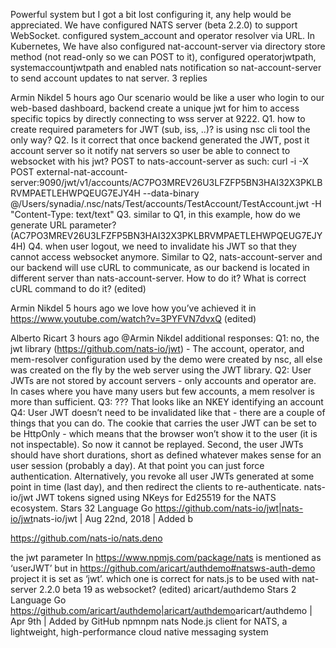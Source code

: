 Powerful system but I got a bit lost configuring it, any help would be appreciated.
We have configured NATS server (beta 2.2.0) to support WebSocket. configured system_account and operator resolver via URL.
In Kubernetes, We have also configured nat-account-server via directory store method (not read-only so we can POST to it), configured operatorjwtpath, systemaccountjwtpath and enabled nats notification so nat-account-server to send account updates to nat server.
3 replies

Armin Nikdel  5 hours ago
Our scenario would be like a user who login to our web-based dashboard, backend create a unique jwt for him to access specific topics by directly connecting to wss server at 9222.
Q1. how to create required parameters for JWT (sub, iss, ..)? is using nsc cli tool the only way?
Q2. Is it correct that once backend generated the JWT, post it account server so it notify nat servers so user be able to connect to websocket with his jwt? POST to nats-account-server as such:
curl -i -X POST external-nat-account-server:9090/jwt/v1/accounts/AC7PO3MREV26U3LFZFP5BN3HAI32X3PKLBRVMPAETLEHWPQEUG7EJY4H --data-binary @/Users/synadia/.nsc/nats/Test/accounts/TestAccount/TestAccount.jwt -H "Content-Type: text/text"
Q3. similar to Q1, in this example, how do we generate URL parameter? (AC7PO3MREV26U3LFZFP5BN3HAI32X3PKLBRVMPAETLEHWPQEUG7EJY4H)
Q4. when user logout, we need to invalidate his JWT so that they cannot access websocket anymore. Similar to Q2, nats-account-server and our backend will use cURL to communicate, as our backend is located in different server than nats-account-server. How to do it? What is correct cURL command to do it? (edited) 

Armin Nikdel  5 hours ago
we love how you’ve achieved it in https://www.youtube.com/watch?v=3PYFVN7dvxQ (edited) 

Alberto Ricart  3 hours ago
@Armin Nikdel additional responses:
Q1: no, the jwt library (https://github.com/nats-io/jwt) - The account, operator, and mem-resolver configuration used by the demo were created by nsc, all else was created on the fly by the web server using the JWT library.
Q2: User JWTs are not stored by account servers - only accounts and operator are. In cases where you have many users but few accounts, a mem resolver is more than sufficient.
Q3: ??? That looks like an NKEY identifying an account
Q4: User JWT doesn’t need to be invalidated like that - there are a couple of things that you can do. The cookie that carries the user JWT can be set to be HttpOnly - which means that the browser won’t show it to the user (it is not inspectable). So now it cannot be replayed. Second, the user JWTs should have short durations, short as defined whatever makes sense for an user session (probably a day). At that point you can just force authentication. Alternatively, you revoke all user JWTs generated at some point in time (last day), and then redirect the clients to re-authenticate.
nats-io/jwt
JWT tokens signed using NKeys for Ed25519 for the NATS ecosystem.
Stars
32
Language
Go
<https://github.com/nats-io/jwt|nats-io/jwt>nats-io/jwt | Aug 22nd, 2018 | Added b

https://github.com/nats-io/nats.deno

the jwt parameter In https://www.npmjs.com/package/nats is mentioned as ‘userJWT’ but in https://github.com/aricart/authdemo#natsws-auth-demo project it is set as ‘jwt’. which one is correct for nats.js to be used with nat-server 2.2.0 beta 19 as websocket? (edited) 
aricart/authdemo
Stars
2
Language
Go
<https://github.com/aricart/authdemo|aricart/authdemo>aricart/authdemo | Apr 9th | Added by GitHub
npmnpm
nats
Node.js client for NATS, a lightweight, high-performance cloud native messaging system

